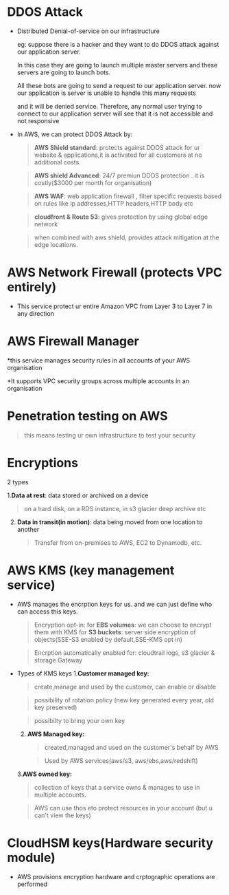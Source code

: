 # DDOS Attack
* Distributed Denial-of-service on our infrastructure
  
  eg: suppose there is a hacker and they want to do DDOS attack against our application server.
  
  In this case they are going to launch multiple master servers and these servers are going to launch bots.
  
  All these bots are going to send a request to our application server. now our application is server is unable to handle this many requests
  
  and it will be denied service. Therefore, any normal user trying to connect to our application server will see that it is not accessible and not responsive

* In AWS, we can protect DDOS Attack by:
  > **AWS Shield standard**: protects against DDOS attack for ur website & applications,it is activated for all customers at no additional costs.
  
  > **AWS shield Advanced**: 24/7 premiun DDOS protection . it is costly($3000 per month for organisation)
  
  > **AWS WAF**: web application firewall , filter specific requests based on rules like ip addresses,HTTP headers,HTTP body etc
  
  > **cloudfront & Route 53**: gives protection by using global edge network

  > when combined with aws shield, provides attack mitigation at the edge locations.

# AWS Network Firewall (protects VPC entirely)

* This service protect ur entire Amazon VPC from Layer 3 to Layer 7 in any direction

# AWS Firewall Manager

*this service manages security rules in all accounts of your AWS organisation

*It supports VPC security groups across multiple accounts in an organisation

# Penetration testing on AWS

> this means testing ur own infrastructure to test your security

# Encryptions
2 types

1.**Data at rest**: data stored or archived on a device
  > on a hard disk, on a RDS instance, in s3 glacier deep archive etc

2. **Data in transit(in motion)**: data being moved from one location to another
   > Transfer from on-premises to AWS, EC2 to Dynamodb, etc.

# AWS KMS (key management service)

* AWS manages the encrption keys for us. and we can just define who can access this keys.

  > Encryption opt-in:
    for **EBS volumes**: we can choose to encrypt them with KMS
  > for **S3 buckets**: server side encryption of objects(SSE-S3 enabled by default,SSE-KMS opt in)

  >Encrption automatically enabled for:
    cloudtrail logs, s3 glacier & storage Gateway

* Types of KMS keys
  1.**Customer managed key:**
    > create,manage and used by the customer, can enable or disable
    
    > possibility of rotation policy (new key generated every year, old key preserved)
    
    > possibilty to bring your own key

  2. **AWS Managed key:**
     > created,managed and used on the customer's behalf by AWS
     
     > Used by AWS services(aws/s3, aws/ebs,aws/redshift)

  3.**AWS owned key:**
    > collection of keys that a service owns & manages to use in multiple accounts.

    > AWS can use thos eto protect resources in your account (but u can't view the keys)
    
# CloudHSM keys(Hardware security module)

* AWS provisions encryption hardware and crptographic operations are performed
   


  
